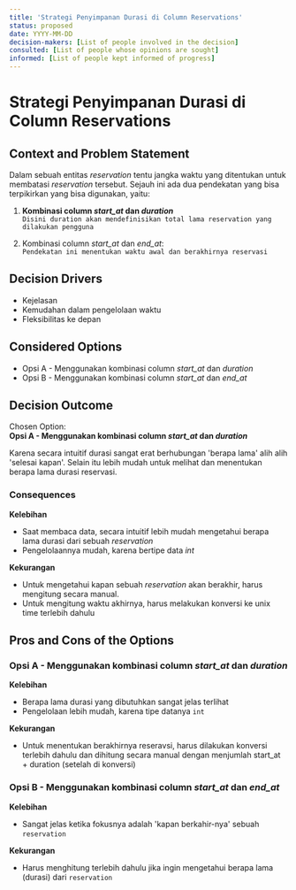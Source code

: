 ```yaml
---
title: 'Strategi Penyimpanan Durasi di Column Reservations'
status: proposed
date: YYYY-MM-DD
decision-makers: [List of people involved in the decision]
consulted: [List of people whose opinions are sought]
informed: [List of people kept informed of progress]
---
```


# Strategi Penyimpanan Durasi di Column Reservations

## Context and Problem Statement

Dalam sebuah entitas _reservation_ tentu jangka waktu yang ditentukan untuk membatasi _reservation_ tersebut. Sejauh ini ada dua pendekatan yang bisa terpikirkan yang bisa digunakan, yaitu:

1. **Kombinasi column _start_at_ dan _duration_**  
   `Disini duration akan mendefinisikan total lama reservation yang dilakukan pengguna`

2. Kombinasi column _start_at_ dan _end_at_:  
   `Pendekatan ini menentukan waktu awal dan berakhirnya reservasi`

## Decision Drivers

- Kejelasan
- Kemudahan dalam pengelolaan waktu
- Fleksibilitas ke depan

## Considered Options

- Opsi A - Menggunakan kombinasi column _start_at_ dan _duration_
- Opsi B - Menggunakan kombinasi column _start_at_ dan _end_at_

## Decision Outcome

Chosen Option:  
**Opsi A - Menggunakan kombinasi column _start_at_ dan _duration_**

Karena secara intuitif durasi sangat erat berhubungan 'berapa lama' alih alih 'selesai kapan'. Selain itu lebih mudah untuk melihat dan menentukan berapa lama durasi reservasi.

### Consequences

**Kelebihan**

- Saat membaca data, secara intuitif lebih mudah mengetahui berapa lama durasi dari sebuah _reservation_
- Pengelolaannya mudah, karena bertipe data _int_

**Kekurangan**

- Untuk mengetahui kapan sebuah _reservation_ akan berakhir, harus mengitung secara manual.
- Untuk mengitung waktu akhirnya, harus melakukan konversi ke unix time terlebih dahulu

## Pros and Cons of the Options

### Opsi A - Menggunakan kombinasi column _start_at_ dan _duration_

**Kelebihan**
- Berapa lama durasi yang dibutuhkan sangat jelas terlihat
- Pengelolaan lebih mudah, karena tipe datanya `int`


**Kekurangan**
- Untuk menentukan berakhirnya reseravsi, harus dilakukan konversi terlebih dahulu dan dihitung secara manual dengan menjumlah start_at + duration (setelah di konversi)

### Opsi B - Menggunakan kombinasi column _start_at_ dan _end_at_

**Kelebihan**
- Sangat jelas ketika fokusnya adalah 'kapan berkahir-nya'  sebuah `reservation`


**Kekurangan**
- Harus menghitung terlebih dahulu jika ingin mengetahui berapa lama (durasi) dari `reservation`

